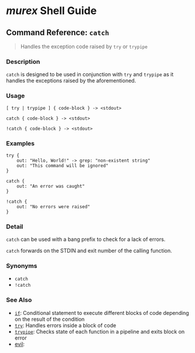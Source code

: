 # _murex_ Shell Guide

## Command Reference: `catch`

> Handles the exception code raised by `try` or `trypipe` 

### Description

`catch` is designed to be used in conjunction with `try` and `trypipe` as it
handles the exceptions raised by the aforementioned.

### Usage

    [ try | trypipe ] { code-block } -> <stdout>
    
    catch { code-block } -> <stdout>
    
    !catch { code-block } -> <stdout>

### Examples

    try {
        out: "Hello, World!" -> grep: "non-existent string"
        out: "This command will be ignored"
    }
    
    catch {
        out: "An error was caught"
    }
    
    !catch {
        out: "No errors were raised"
    }

### Detail

`catch` can be used with a bang prefix to check for a lack of errors.

`catch` forwards on the STDIN and exit number of the calling function.

### Synonyms

* `catch`
* `!catch`


### See Also

* [`if`](../commands/if.md):
  Conditional statement to execute different blocks of code depending on the result of the condition
* [`try`](../commands/try.md):
  Handles errors inside a block of code
* [`trypipe`](../commands/trypipe.md):
  Checks state of each function in a pipeline and exits block on error
* [evil](../commands/evil.md):
  